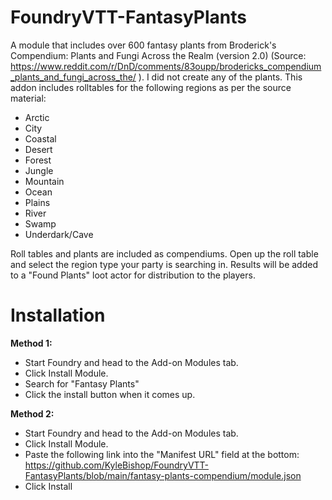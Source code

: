 # FoundryVTT-FantasyPlants
A module that includes over 600 fantasy plants from Broderick's Compendium: Plants and Fungi Across the Realm (version 2.0) (Source: https://www.reddit.com/r/DnD/comments/83oupp/brodericks_compendium_plants_and_fungi_across_the/ ). I did not create any of the plants. This addon includes rolltables for the following regions as per the source material: 
* Arctic 
* City 
* Coastal 
* Desert 
* Forest
* Jungle 
* Mountain 
* Ocean 
* Plains 
* River 
* Swamp 
* Underdark/Cave

Roll tables and plants are included as compendiums. Open up the roll table and select the region type your party is searching in. Results will be added to a "Found Plants" loot actor for distribution to the players.

# Installation #

**Method 1:**
* Start Foundry and head to the Add-on Modules tab. 
* Click Install Module. 
* Search for "Fantasy Plants" 
* Click the install button when it comes up.

**Method 2:**
* Start Foundry and head to the Add-on Modules tab. 
* Click Install Module.
* Paste the following link into the "Manifest URL" field at the bottom: https://github.com/KyleBishop/FoundryVTT-FantasyPlants/blob/main/fantasy-plants-compendium/module.json
* Click Install
